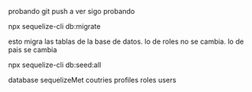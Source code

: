 probando git push
a ver sigo probando

npx sequelize-cli db:migrate

esto migra las tablas de la base de datos. 
lo de roles no se cambia. 
lo de pais se cambia

npx sequelize-cli db:seed:all

database
sequelizeMet
coutries
profiles
roles
users

